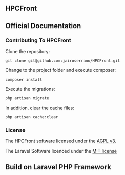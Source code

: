 ## HPCFront 



## Official Documentation



### Contributing To HPCFront

Clone the repository:
  
    git clone git@github.com:jairoserrano/HPCFront.git

Change to the project folder and execute composer:

    composer install

Execute the migrations:

    php artisan migrate

In addition, clear the cache files:

    php artisan cache:clear

### License

The HPCFront software licensed under the [AGPL v3](http://www.gnu.org/licenses/agpl-3.0.html).

The Laravel Software licenced under the [MIT license](http://opensource.org/licenses/MIT)

## Build on Laravel PHP Framework
